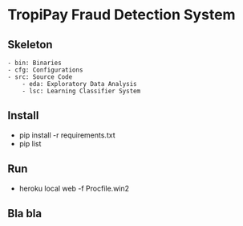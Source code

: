 # TropiPay Fraud Detection System 


## Skeleton 

```plain
- bin: Binaries
- cfg: Configurations
- src: Source Code
    - eda: Exploratory Data Analysis
    - lsc: Learning Classifier System
```

## Install
- pip install -r requirements.txt
- pip list

## Run
- heroku local web -f Procfile.win2

## Bla bla

